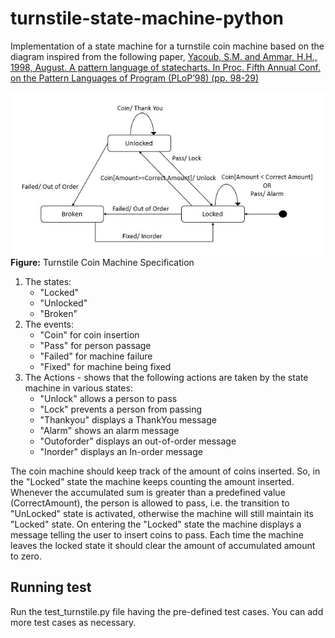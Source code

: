 # turnstile-state-machine-python

Implementation of a state machine for a turnstile coin machine based on the diagram inspired from the following paper,
[Yacoub, S.M. and Ammar, H.H., 1998, August. A pattern language of statecharts. In Proc. Fifth Annual Conf. on the Pattern Languages of Program (PLoP’98) (pp. 98-29)](https://pdfs.semanticscholar.org/ef5c/03e76a6dcaddd85c692695cdc309fc637924.pdf)

<img src='Turnstile-coin-machine.jpg' />
<b>Figure:</b> Turnstile Coin Machine Specification

1. The states:
    - "Locked"
    - "Unlocked"
    - "Broken"
2. The events:
    - "Coin" for coin insertion
    - "Pass" for person passage
    - "Failed" for machine failure
    - "Fixed" for machine being fixed
3. The Actions - shows that the following actions are taken by the state machine in various states:
    - "Unlock" allows a person to pass
    - "Lock" prevents a person from passing
    - "Thankyou" displays a ThankYou message
    - "Alarm" shows an alarm message
    - "Outoforder" displays an out-of-order message
    - "Inorder" displays an In-order message

The coin machine should keep track of the amount of coins inserted. So, in the "Locked" state the machine keeps counting the amount inserted. Whenever the accumulated sum is greater than a predefined value (CorrectAmount), the person is allowed to pass, i.e. the transition to "UnLocked" state is activated, otherwise the machine will still maintain its "Locked" state.
On entering the "Locked" state the machine displays a message telling the user to insert coins to pass. Each time the machine leaves the locked state it should clear the amount of accumulated amount to zero.

## Running test

Run the test_turnstile.py file having the pre-defined test cases. You can add more test cases as necessary.
